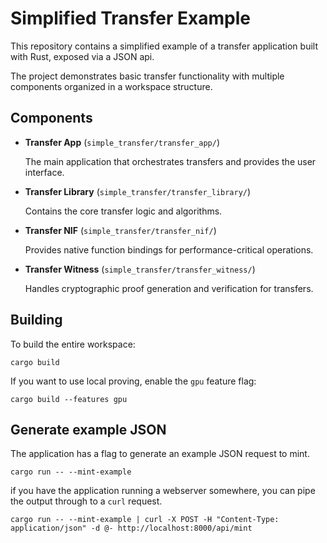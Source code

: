 # Simplified Transfer Example

This repository contains a simplified example of a transfer application built with Rust, exposed via a JSON api.

The project demonstrates basic transfer functionality with multiple components organized in a workspace structure.

## Components

 -  **Transfer App** (`simple_transfer/transfer_app/`)

    The main application that orchestrates transfers and provides the user interface.

 - **Transfer Library** (`simple_transfer/transfer_library/`)

   Contains the core transfer logic and algorithms.

 - **Transfer NIF** (`simple_transfer/transfer_nif/`)

   Provides native function bindings for performance-critical operations.

 - **Transfer Witness** (`simple_transfer/transfer_witness/`)

   Handles cryptographic proof generation and verification for transfers.

## Building

To build the entire workspace:

```shell
cargo build
```

If you want to use local proving, enable the `gpu` feature flag:

```shell
cargo build --features gpu
```

## Generate example JSON

The application has a flag to generate an example JSON request to mint.

```shell
cargo run -- --mint-example
```

if you have the application running a webserver somewhere, you can pipe the output through to a `curl` request.

```shell
cargo run -- --mint-example | curl -X POST -H "Content-Type: application/json" -d @- http://localhost:8000/api/mint
```